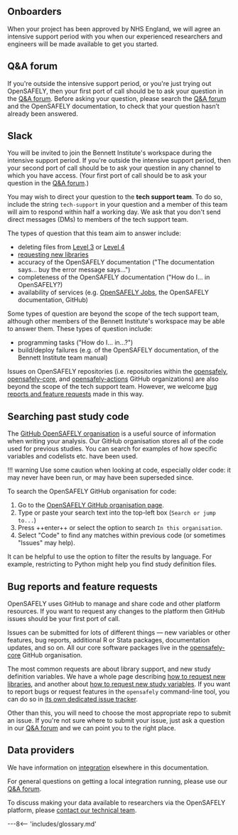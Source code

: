 ## Onboarders

When your project has been approved by NHS England, we will agree an intensive support period with you when our experienced researchers and engineers will be made available to get you started.

## Q&A forum

If you're outside the intensive support period, or you're just trying out OpenSAFELY,
then your first port of call should be to ask your question in the [Q&A forum][].
Before asking your question,
please search the [Q&A forum][] and the OpenSAFELY documentation,
to check that your question hasn’t already been answered.

[Q&A forum]: https://github.com/opensafely/documentation/discussions

## Slack

You will be invited to join the Bennett Institute's workspace during the intensive support period.
If you're outside the intensive support period,
then your second port of call should be to ask your question in any channel to which you have access.
(Your first port of call should be to ask your question in the [Q&A forum](#qa-forum).)

You may wish to direct your question to the **tech support team**.
To do so, include the string `tech-support` in your question
and a member of this team will aim to respond within half a working day.
We ask that you don't send direct messages (DMs) to members of the tech support team.

The types of question that this team aim to answer include:

* deleting files from [Level 3](security-levels.md#level-3) or [Level 4](security-levels.md#level-4)
* [requesting new libraries](requesting-libraries.md)
* accuracy of the OpenSAFELY documentation
  ("The documentation says... buy the error message says...")
* completeness of the OpenSAFELY documentation
  ("How do I... in OpenSAFELY?)
* availability of services
  (e.g. [OpenSAFELY Jobs](https://jobs.opensafely.org/), the OpenSAFELY documentation, GitHub)

Some types of question are beyond the scope of the tech support team,
although other members of the Bennett Institute's workspace may be able to answer them.
These types of question include:

* programming tasks ("How do I... in...?")
* build/deploy failures
  (e.g. of the OpenSAFELY documentation, of the Bennett Institute team manual)

Issues on OpenSAFELY repositories
(i.e. repositories within the [opensafely][], [opensafely-core][], and [opensafely-actions][] GitHub organizations)
are also beyond the scope of the tech support team.
However, we welcome [bug reports and feature requests](#bug-reports-and-feature-requests) made in this way.

[opensafely]: https://github.com/opensafely
[opensafely-actions]: https://github.com/opensafely-actions
[opensafely-core]: https://github.com/opensafely-core

## Searching past study code

The [GitHub OpenSAFELY organisation](https://github.com/opensafely) is a useful source of information when writing your analysis.
Our GitHub organisation stores all of the code used for previous studies.
You can search for examples of how specific variables and codelists etc. have been used.

!!! warning
    Use some caution when looking at code, especially older code:
    it may never have been run, or may have been superseded since.

To search the OpenSAFELY GitHub organisation for code:

1. Go to the [OpenSAFELY GitHub organisation page](https://github.com/opensafely).
2. Type or paste your search text into the top-left box (`Search or jump to...`)
3. Press ++enter++ or select the option to search `In this organisation`.
4. Select "Code" to find any matches within previous code (or sometimes "Issues" may help).

It can be helpful to use the option to filter the results by language.
For example, restricting to Python might help you find study definition files.

## Bug reports and feature requests

OpenSAFELY uses GitHub to manage and share code and other platform resources. If you want to request any changes to the platform then GitHub issues should be your first port of call.

Issues can be submitted for lots of different things &mdash; new variables or other features, bug reports, additional R or Stata packages, documentation updates, and so on.  All our core software packages live in the [opensafely-core](https://github.com/opensafely-core/) GitHub organisation.

The most common requests are about library support, and new study definition variables. We have a whole page describing [how to request new libraries](requesting-libraries.md), and another about [how to request new study variables](requesting-variables.md). If you want to report bugs or request features in the `opensafely` command-line tool, you can do so in [its own dedicated issue tracker](https://github.com/opensafely-core/opensafely-cli/issues).

Other than this, you will need to choose the most appropriate repo to submit an issue. If you're not sure where to submit your issue, just ask a question in our [Q&A forum](https://github.com/opensafely/documentation/discussions) and we can point you to the right place.

## Data providers

We have information on [integration](system-integration.md) elsewhere in this documentation.

For general questions on getting a local integration running,
please use our [Q&A forum](https://github.com/opensafely/documentation/discussions).

To discuss making your data available to researchers via the OpenSAFELY
platform, please [contact our technical
team](mailto:tech@opensafely.org).

---8<-- 'includes/glossary.md'
